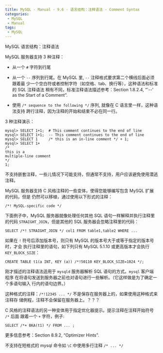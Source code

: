 ```yaml
---
title: MySQL - Manual - 9.6 - 语言结构：注释语法 - Comment Syntax
categories: 
 - MySQL
 - Manual
tags: 
 - MySQL
---
```


MySQL 语言结构：注释语法

<!--more-->

MySQL 服务器支持 3 种注释：

* 从一个 `#` 字符到行尾

* 从一个 `--` 序列到行尾。在 MySQL 里, `--` 注释格式要求第二个横线后面必须跟着最
  少一个空白符或者控制字符（如空格、tab、换行等），这种语法和标准的 SQL 注释语法
  稍有不同，标准注释语法描述参考：Section 1.8.2.4, “'--' as the Start of a
  Comment”.

* 使用 `/* sequence to the following */` 序列, 就像在 C 语言里一样，这种语法支持
  跨行注释，因为注释的开始和结束不必在同一行。

3 种注释演示：
```
mysql> SELECT 1+1;  # This comment continues to the end of line
mysql> SELECT 1+1;  -- This comment continues to the end of line
mysql> SELECT 1     /* this is an in-line comment */ + 1;
mysql> SELECT 1+
/*
this is a
multiple-line comment
*/
1;
```

不支持嵌套注释，一些儿情况下可能支持，但通常不支持，用户应该避免使用潜逃注释。

MySQL 服务器支持 C 风格注释的一些变体，使得您能够编写包含 MySQL 扩展的代码，但是
仍然可以移植，通过使用以下形式的注释：
```
/*! MySQL-specific code */
```

下面例子中，MySQL 服务器就像处理任何其他 SQL 语句一样解释并执行注释里的代码
`STRAIGHT_JOIN`，但是其他的 SQL 服务器会忽略注释里的代码：
```
SELECT /*! STRAIGHT_JOIN */ col1 FROM table1,table2 WHERE ...
```

如果在 `!` 符号后添加版本号，则只有 MySQL 的版本号大于或等于指定的版本号时，才会
执行注释里的语句，如下列只有 MySQL 5.1.10 或更高版本才会执行 `KEY_BLOCK_SIZE`：
```
CREATE TABLE t1(a INT, KEY (a)) /*!50110 KEY_BLOCK_SIZE=1024 */;
```

刚才描述的注释语法适用于 `mysqld` 服务器解析 SQL 语句的方式。`mysql` 客户端程序
在将语句发送到服务器之前也对语句进行一些解析。（它这样做是为了确定一个多语句输入
行内的语句边界。）

这种格式的注释：`/*!12345 ... */` 不是保存在服务器上的，如果使用这种格式来注释存
储例程，注释不会保留在服务器上。？？？

C 风格的注释语法的另一种变体用于指定优化器提示。提示注释在注释开始符号 `/*` 后面
跟着一个 `+` 字符，例子:
```
SELECT /*+ BKA(t1) */ FROM ... ;
```
更多信息参考：Section 8.9.2, “Optimizer Hints”.

不支持在短格式的 mysql 命令如 `\C` 中使用多行注释 `/* ... */`
